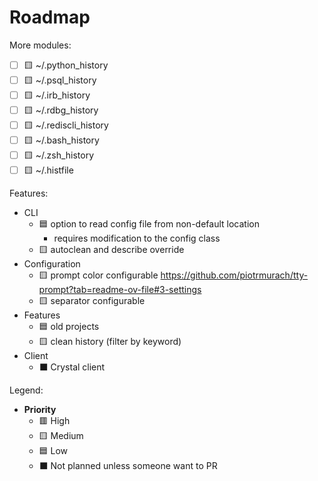 # Roadmap

More modules:

- [ ] 🟨 ~/.python_history
- [ ] 🟨 ~/.psql_history
- [ ] 🟨 ~/.irb_history
- [ ] 🟨 ~/.rdbg_history
- [ ] 🟨 ~/.rediscli_history
- [ ] 🟨 ~/.bash_history
- [ ] 🟨 ~/.zsh_history
- [ ] 🟨 ~/.histfile

Features:

- CLI
  - 🟦 option to read config file from non-default location
    - requires modification to the config class
  - 🟨 autoclean and describe override
- Configuration
  - 🟨 prompt color configurable https://github.com/piotrmurach/tty-prompt?tab=readme-ov-file#3-settings
  - 🟨 separator configurable
- Features
  - 🟦 old projects
  - 🟨 clean history (filter by keyword)
- Client
  - ⬛ Crystal client

Legend:

- **Priority**
  - 🟥 High
  - 🟨 Medium
  - 🟦 Low
  - ⬛ Not planned unless someone want to PR

